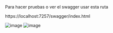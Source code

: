 Para hacer pruebas o ver el swagger usar esta ruta

https://localhost:7257/swagger/index.html

![image](https://github.com/user-attachments/assets/c195907f-f023-4044-b9ee-c431aa369769)
![image](https://github.com/user-attachments/assets/96461435-0eb5-4042-85dd-88814bebff84)
